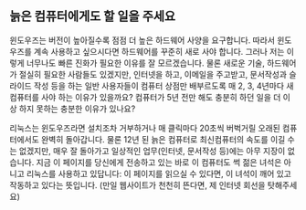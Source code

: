 



<h2>늙은 컴퓨터에게도 할 일을 주세요</h2>

윈도우즈는 버전이 높아질수록 점점 더 높은 하드웨어 사양을 요구합니다. 따라서 윈도우즈를 계속 사용하고 싶으시다면 하드웨어를 꾸준히 새로 사야 합니다. 그러나 저는 이렇게 너무나도 빠른 진화가 필요한 이유를 잘 모르겠습니다. 물론 새로운 기술, 하드웨어가 절실히 필요한 사람들도 있겠지만, 인터넷을 하고, 이메일을 주고받고, 문서작성과 슬라이드 작성 등을 하는 일반 사용자들이 컴퓨터 상점만 배부르도록 매 2, 3, 4년마다 새 컴퓨터를 사야 하는 이유가 있을까요? 컴퓨터가 5년 전만 해도 충분히 하던 일을 더 이상 하지 못하는 충분한 이유가 있나요?

리눅스는 윈도우즈라면 설치조차 거부하거나 매 클릭마다 20초씩 버벅거릴 오래된 컴퓨터에서도 완벽히 돌아갑니다. 물론 12년 된 늙은 컴퓨터로 최신컴퓨터의 속도를 이길 수는 없겠지만, 매우 잘 돌아가고 일상적인 업무(인터넷, 문서작성 등)에는 아무 지장이 없습니다. 지금 이 페이지를 당신에게 전송하고 있는 바로 이 컴퓨터도 썩 젊은 녀석은 아니고 리눅스를 사용하고 있답니다: 이 페이지를 읽으실 수 있다면, 이 녀석이 깨어 있고 작동하고 있다는 뜻입니다. (만일 웹사이트가 천천히 뜬다면, 제 인터넷 회선을 탓해주세요)




